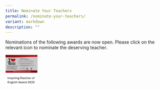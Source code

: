 ```yaml
---
title: Nominate Your Teachers
permalink: /nominate-your-teachers/
variant: markdown
description: ""
---
```

<p>Nominations of the following awards are now open. Please click on the
relevant icon to nominate the deserving teacher.</p>
<div class="isomer-image-wrapper">
<img style="width: 20%;" height="auto" width="100%" alt="" align="left" src="/images/English_Award.png">
</div>
<p></p>
